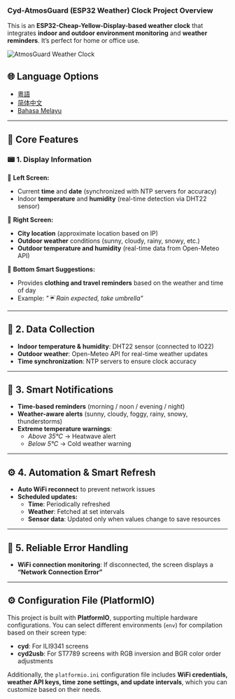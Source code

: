 ### Cyd-AtmosGuard (ESP32 Weather) Clock Project Overview  

This is an **ESP32-Cheap-Yellow-Display-based weather clock** that integrates **indoor and outdoor environment monitoring** and **weather reminders**. It’s perfect for home or office use.  

![AtmosGuard Weather Clock](picture.png)

## 🌐 Language Options

- [粵語](README_CANTON.md)
- [简体中文](README_CN.md)
- [Bahasa Melayu](README_MS.md)

---

## 🌟 Core Features  

### 📟 1. Display Information  

📌 **Left Screen:**  
- Current **time** and **date** (synchronized with NTP servers for accuracy)  
- Indoor **temperature** and **humidity** (real-time detection via DHT22 sensor)  

📌 **Right Screen:**  
- **City location** (approximate location based on IP)  
- **Outdoor weather** conditions (sunny, cloudy, rainy, snowy, etc.)  
- **Outdoor temperature and humidity** (real-time data from Open-Meteo API)  

📌 **Bottom Smart Suggestions:**  
- Provides **clothing and travel reminders** based on the weather and time of day  
- Example: *"☔ Rain expected, take umbrella"*  

---

## 📡 2. Data Collection  

- **Indoor temperature & humidity**: DHT22 sensor (connected to IO22)  
- **Outdoor weather**: Open-Meteo API for real-time weather updates  
- **Time synchronization**: NTP servers to ensure clock accuracy  

---

## 🔔 3. Smart Notifications  

- **Time-based reminders** (morning / noon / evening / night)  
- **Weather-aware alerts** (sunny, cloudy, foggy, rainy, snowy, thunderstorms)  
- **Extreme temperature warnings**:  
  - *Above 35°C* → Heatwave alert  
  - *Below 5°C* → Cold weather warning  

---

## ⚙ 4. Automation & Smart Refresh  

- **Auto WiFi reconnect** to prevent network issues  
- **Scheduled updates:**  
  - **Time**: Periodically refreshed  
  - **Weather**: Fetched at set intervals  
  - **Sensor data**: Updated only when values change to save resources  

---

## 🚨 5. Reliable Error Handling  

- **WiFi connection monitoring**: If disconnected, the screen displays a **“Network Connection Error”**  

---

## ⚙ Configuration File (PlatformIO)  

This project is built with **PlatformIO**, supporting multiple hardware configurations. You can select different environments (`env`) for compilation based on their screen type:  

- **cyd**: For ILI9341 screens  
- **cyd2usb**: For ST7789 screens with RGB inversion and BGR color order adjustments  

Additionally, the `platformio.ini` configuration file includes **WiFi credentials, weather API keys, time zone settings, and update intervals**, which you can customize based on their needs.  
